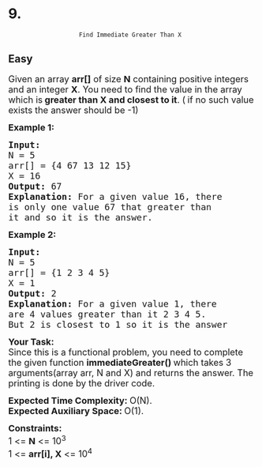 # 9. 
                        Find Immediate Greater Than X
##  Easy 
<div class="problem-statement">
                <p></p><p><span style="font-size:18px">Given an array <strong>arr[]</strong> of size <strong>N</strong> containing positive integers and an integer <strong>X</strong>. You need to find the value in the array which is<strong> greater than X and closest to it</strong>. (<strong>&nbsp;</strong>if no such value exists the answer should be -1)</span></p>

<p><span style="font-size:18px"><strong>Example 1:</strong></span></p>

<pre><span style="font-size:18px"><strong>Input:
</strong>N = 5
arr[] = {4 67 13&nbsp;12 15}
X = 16
<strong>Output: </strong>67<strong>
Explanation: </strong>For a given value 16, there
is only one value 67 that greater than
it and so it is the answer.</span>
</pre>

<p><span style="font-size:18px"><strong>Example 2:</strong></span></p>

<pre><span style="font-size:18px"><strong>Input:
</strong>N = 5
arr[] = {1 2 3 4 5}
X = 1
<strong>Output: </strong>2<strong>
Explanation: </strong>For a given value 1, there
are 4 values greater than it 2 3 4 5.
But 2 is closest to 1 so it is the answer</span></pre>

<p><span style="font-size:18px"><strong>Your Task:</strong><br>
Since this is a functional problem, you need to complete the given function <strong>immediateGreater()&nbsp;</strong>which takes 3 arguments(array arr, N and X) and returns the answer.&nbsp;The printing is done by the driver code.</span></p>

<p><span style="font-size:18px"><strong>Expected Time Complexity:&nbsp;</strong>O(N).<br>
<strong>Expected Auxiliary Space:&nbsp;</strong>O(1).</span></p>

<p><span style="font-size:18px"><strong>Constraints:</strong><br>
1 &lt;= <strong>N</strong> &lt;= 10<sup>3</sup><br>
1 &lt;= <strong>arr[i], X</strong> &lt;= 10<sup>4</sup></span></p>
 <p></p>
            </div>